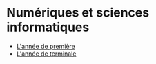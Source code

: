 # Numériques et sciences informatiques
- [L'année de première](./PREMIERE)
- [L'année de terminale](./TERMINALE/)
